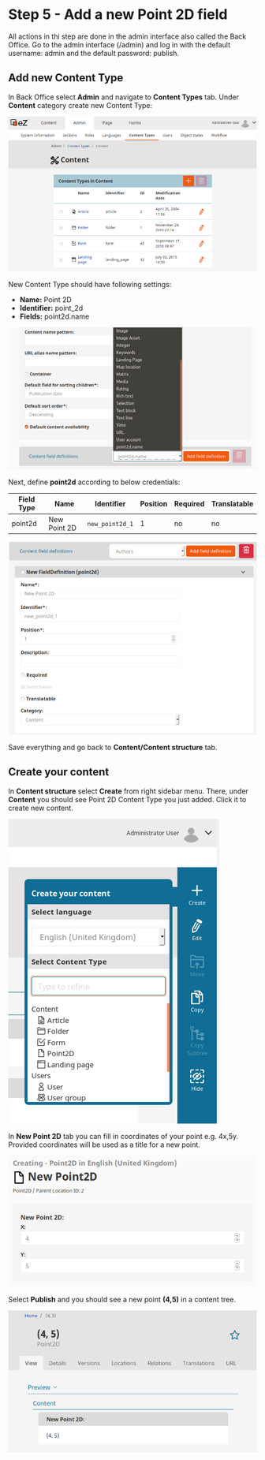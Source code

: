 # Step 5 - Add a new Point 2D field

All actions in thi step are done in the admin interface also called the Back Office.
Go to the admin interface (<yourdomain>/admin) and log in with the default username: admin and the default password: publish. 

## Add new Content Type

In Back Office select **Admin** and navigate to **Content Types** tab.
Under **Content** category create new Content Type:

![Creating new Content Type](img/create_new_content_type.png)

New Content Type should have following settings:

- **Name:** Point 2D
- **Identifier:** point_2d
- **Fields:** point2d.name

![Adding new field](img/point2d_field_definition.png)

Next, define **point2d** according to below credentials:

|Field Type|Name|Identifier|Position|Required|Translatable|
|----------|----|----------|--------|--------|------------|
| point2d  |New Point 2D|`new_point2d_1` | 1 | no | no|

![Defining Point2D](img/new_field_definition.png)

Save everything and go back to **Content/Content structure** tab.

## Create your content

In **Content structure** select **Create** from right sidebar menu. There, under **Content** you should see Point 2D Content Type you just added. Click it to create new content.

![Selecting Point 2D from sidebar](img/menu_point2d.png)

In **New Point 2D** tab you can fill in coordinates of your point e.g. 4x,5y. Provided coordinates will be used as a title for a new point.

![Creating Point 2D](img/creating_new_point2d.png)

Select **Publish** and you should see a new point **(4,5)** in a content tree.

![New Point 2D](img/new_point2d.png)

